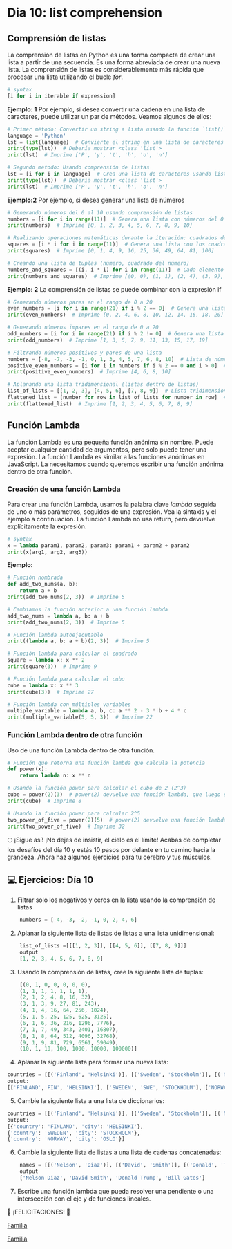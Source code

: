 # Dia 10: list comprehension

## Comprensión de listas
La comprensión de listas en Python es una forma compacta de crear una lista a partir de una secuencia. Es una forma abreviada de crear una nueva lista. La comprensión de listas es considerablemente más rápida que procesar una lista utilizando el bucle *for*.

```python
# syntax
[i for i in iterable if expression]
```

**Ejemplo: 1**
Por ejemplo, si desea convertir una cadena en una lista de caracteres, puede utilizar un par de métodos. Veamos algunos de ellos:

```python
# Primer método: Convertir un string a lista usando la función `list()`
language = 'Python'
lst = list(language)  # Convierte el string en una lista de caracteres
print(type(lst))  # Debería mostrar <class 'list'>
print(lst)  # Imprime ['P', 'y', 't', 'h', 'o', 'n']

# Segundo método: Usando comprensión de listas
lst = [i for i in language]  # Crea una lista de caracteres usando list comprehension
print(type(lst))  # Debería mostrar <class 'list'>
print(lst)  # Imprime ['P', 'y', 't', 'h', 'o', 'n']
```

**Ejemplo:2**
Por ejemplo, si desea generar una lista de números
```python
# Generando números del 0 al 10 usando comprensión de listas
numbers = [i for i in range(11)]  # Genera una lista con números del 0 al 10
print(numbers)  # Imprime [0, 1, 2, 3, 4, 5, 6, 7, 8, 9, 10]

# Realizando operaciones matemáticas durante la iteración: cuadrados de los números
squares = [i * i for i in range(11)]  # Genera una lista con los cuadrados de los números del 0 al 10
print(squares)  # Imprime [0, 1, 4, 9, 16, 25, 36, 49, 64, 81, 100]

# Creando una lista de tuplas (número, cuadrado del número)
numbers_and_squares = [(i, i * i) for i in range(11)]  # Cada elemento es una tupla (número, cuadrado)
print(numbers_and_squares)  # Imprime [(0, 0), (1, 1), (2, 4), (3, 9), (4, 16), (5, 25), (6, 36), (7, 49), (8, 64), (9, 81), (10, 100)]
```

**Ejemplo: 2**
La comprensión de listas se puede combinar con la expresión if
```python
# Generando números pares en el rango de 0 a 20
even_numbers = [i for i in range(21) if i % 2 == 0]  # Genera una lista de números pares en el rango de 0 a 20
print(even_numbers)  # Imprime [0, 2, 4, 6, 8, 10, 12, 14, 16, 18, 20]

# Generando números impares en el rango de 0 a 20
odd_numbers = [i for i in range(21) if i % 2 != 0]  # Genera una lista de números impares en el rango de 0 a 20
print(odd_numbers)  # Imprime [1, 3, 5, 7, 9, 11, 13, 15, 17, 19]

# Filtrando números positivos y pares de una lista
numbers = [-8, -7, -3, -1, 0, 1, 3, 4, 5, 7, 6, 8, 10]  # Lista de números con valores negativos y positivos
positive_even_numbers = [i for i in numbers if i % 2 == 0 and i > 0]  # Filtra los números positivos y pares
print(positive_even_numbers)  # Imprime [4, 6, 8, 10]

# Aplanando una lista tridimensional (listas dentro de listas)
list_of_lists = [[1, 2, 3], [4, 5, 6], [7, 8, 9]]  # Lista tridimensional
flattened_list = [number for row in list_of_lists for number in row]  # Aplana la lista
print(flattened_list)  # Imprime [1, 2, 3, 4, 5, 6, 7, 8, 9]
```

## Función Lambda
La función Lambda es una pequeña función anónima sin nombre. Puede aceptar cualquier cantidad de argumentos, pero solo puede tener una expresión. La función Lambda es similar a las funciones anónimas en JavaScript. La necesitamos cuando queremos escribir una función anónima dentro de otra función.

### Creación de una función Lambda
Para crear una función Lambda, usamos la palabra clave *lambda* seguida de uno o más parámetros, seguidos de una expresión. Vea la sintaxis y el ejemplo a continuación. La función Lambda no usa return, pero devuelve explícitamente la expresión.

```python
# syntax
x = lambda param1, param2, param3: param1 + param2 + param2
print(x(arg1, arg2, arg3))
```

**Ejemplo:**
```python
# Función nombrada
def add_two_nums(a, b):
    return a + b
print(add_two_nums(2, 3))  # Imprime 5

# Cambiamos la función anterior a una función lambda
add_two_nums = lambda a, b: a + b
print(add_two_nums(2, 3))  # Imprime 5

# Función lambda autoejecutable
print((lambda a, b: a + b)(2, 3))  # Imprime 5

# Función lambda para calcular el cuadrado
square = lambda x: x ** 2
print(square(3))  # Imprime 9

# Función lambda para calcular el cubo
cube = lambda x: x ** 3
print(cube(3))  # Imprime 27

# Función lambda con múltiples variables
multiple_variable = lambda a, b, c: a ** 2 - 3 * b + 4 * c
print(multiple_variable(5, 5, 3))  # Imprime 22
```

### Función Lambda dentro de otra función
Uso de una función Lambda dentro de otra función.
```python
# Función que retorna una función lambda que calcula la potencia
def power(x):
    return lambda n: x ** n

# Usando la función power para calcular el cubo de 2 (2^3)
cube = power(2)(3)  # power(2) devuelve una función lambda, que luego se ejecuta con el argumento 3
print(cube)  # Imprime 8

# Usando la función power para calcular 2^5
two_power_of_five = power(2)(5)  # power(2) devuelve una función lambda, que luego se ejecuta con el argumento 5
print(two_power_of_five)  # Imprime 32
```

🌕 ¡Sigue así! ¡No dejes de insistir, el cielo es el límite! Acabas de completar los desafíos del día 10 y estás 10 pasos por delante en tu camino hacia la grandeza. Ahora haz algunos ejercicios para tu cerebro y tus músculos.

## 💻 Ejercicios: Día 10
1. Filtrar solo los negativos y ceros en la lista usando la comprensión de listas
    
```python
    numbers = [-4, -3, -2, -1, 0, 2, 4, 6]
```
    
2. Aplanar la siguiente lista de listas de listas a una lista unidimensional:
    
```python
    list_of_lists =[[[1, 2, 3]], [[4, 5, 6]], [[7, 8, 9]]]
    output
    [1, 2, 3, 4, 5, 6, 7, 8, 9]
```
    
3. Usando la comprensión de listas, cree la siguiente lista de tuplas:
    
```python
    [(0, 1, 0, 0, 0, 0, 0),
    (1, 1, 1, 1, 1, 1, 1),
    (2, 1, 2, 4, 8, 16, 32),
    (3, 1, 3, 9, 27, 81, 243),
    (4, 1, 4, 16, 64, 256, 1024),
    (5, 1, 5, 25, 125, 625, 3125),
    (6, 1, 6, 36, 216, 1296, 7776),
    (7, 1, 7, 49, 343, 2401, 16807),
    (8, 1, 8, 64, 512, 4096, 32768),
    (9, 1, 9, 81, 729, 6561, 59049),
    (10, 1, 10, 100, 1000, 10000, 100000)]
```
    
4. Aplanar la siguiente lista para formar una nueva lista:
    
```python
countries = [[('Finland', 'Helsinki')], [('Sweden', 'Stockholm')], [('Norway', 'Oslo')]]
output:
[['FINLAND','FIN', 'HELSINKI'], ['SWEDEN', 'SWE', 'STOCKHOLM'], ['NORWAY', 'NOR', 'OSLO']]
```
    
5. Cambie la siguiente lista a una lista de diccionarios:
    
```python
countries = [[('Finland', 'Helsinki')], [('Sweden', 'Stockholm')], [('Norway', 'Oslo')]]
output:
[{'country': 'FINLAND', 'city': 'HELSINKI'},
{'country': 'SWEDEN', 'city': 'STOCKHOLM'},
{'country': 'NORWAY', 'city': 'OSLO'}]
```
    
6. Cambie la siguiente lista de listas a una lista de cadenas concatenadas:
    
```python
    names = [[('Nelson', 'Diaz')], [('David', 'Smith')], [('Donald', 'Trump')], [('Bill', 'Gates')]]
    output
    ['Nelson Diaz', 'David Smith', 'Donald Trump', 'Bill Gates']
```
    
7. Escribe una función lambda que pueda resolver una pendiente o una intersección con el eje y de funciones lineales.

🎉 ¡FELICITACIONES! 🎉

[Familia](data/familia.py)

[Familia](data/familia2.py)